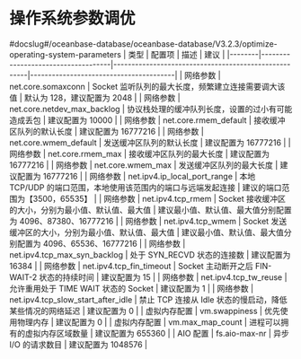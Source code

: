 # 操作系统参数调优

#docslug#/oceanbase-database/oceanbase-database/V3.2.3/optimize-operating-system-parameters
|   类型   |                配置项                 |                          描述                          |                   建议                   |
|--------|------------------------------------|------------------------------------------------------|----------------------------------------|
| 网络参数   | net.core.somaxconn                 | Socket 监听队列的最大长度，频繁建立连接需要调大该值                        | 默认为 128，建议配置为 2048                     |
| 网络参数   | net.core.netdev_max_backlog        | 协议栈处理的缓冲队列长度，设置的过小有可能造成丢包                            | 建议配置为 10000                            |
| 网络参数   | net.core.rmem_default              | 接收缓冲区队列的默认长度                                         | 建议配置为 16777216                         |
| 网络参数   | net.core.wmem_default              | 发送缓冲区队列的默认长度                                         | 建议配置为 16777216                         |
| 网络参数   | net.core.rmem_max                  | 接收缓冲区队列的最大长度                                         | 建议配置为 16777216                         |
| 网络参数   | net.core.wmem_max                  | 发送缓冲区队列的最大长度                                         | 建议配置为 16777216                         |
| 网络参数   | net.ipv4.ip_local_port_range       | 本地 TCP/UDP 的端口范围，本地使用该范围内的端口与远端发起连接                  | 建议的端口范围为【3500，65535】                   |
| 网络参数   | net.ipv4.tcp_rmem                  | Socket 接收缓冲区的大小，分别为最小值、默认值、最大值                       | 建议最小值、默认值、最大值分别配置为 4096、87380、16777216 |
| 网络参数   | net.ipv4.tcp_wmem                  | Socket 发送缓冲区的大小，分别为最小值、默认值、最大值                       | 建议最小值、默认值、最大值分别配置为 4096、65536、16777216 |
| 网络参数   | net.ipv4.tcp_max_syn_backlog       | 处于 SYN_RECVD 状态的连接数                                  | 建议配置为 16384                            |
| 网络参数   | net.ipv4.tcp_fin_timeout           | Socket 主动断开之后 FIN-WAIT-2 状态的持续时间                     | 建议配置为 15                               |
| 网络参数   | net.ipv4.tcp_tw_reuse              | 允许重用处于 TIME WAIT 状态的 Socket                          | 建议配置为 1                                |
| 网络参数   | net.ipv4.tcp_slow_start_after_idle | 禁止 TCP 连接从 Idle 状态的慢启动，降低某些情况的网络延迟                   | 建议配置为 0                                |
| 虚拟内存配置 | vm.swappiness                      | 优先使用物理内存                                             | 建议配置为 0                                |
| 虚拟内存配置 | vm.max_map_count                   | 进程可以拥有的虚拟内存区域数量                                      | 建议配置为 655360                           |
| AIO 配置 | fs.aio-max-nr                      | 异步 I/O 的请求数目                                         | 建议配置为 1048576                          |

